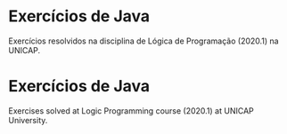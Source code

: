 # Exercícios de Java

Exercícios resolvidos na disciplina de Lógica de Programação (2020.1) na UNICAP.

# Exercícios de Java

Exercises solved at Logic Programming course (2020.1) at UNICAP University.

